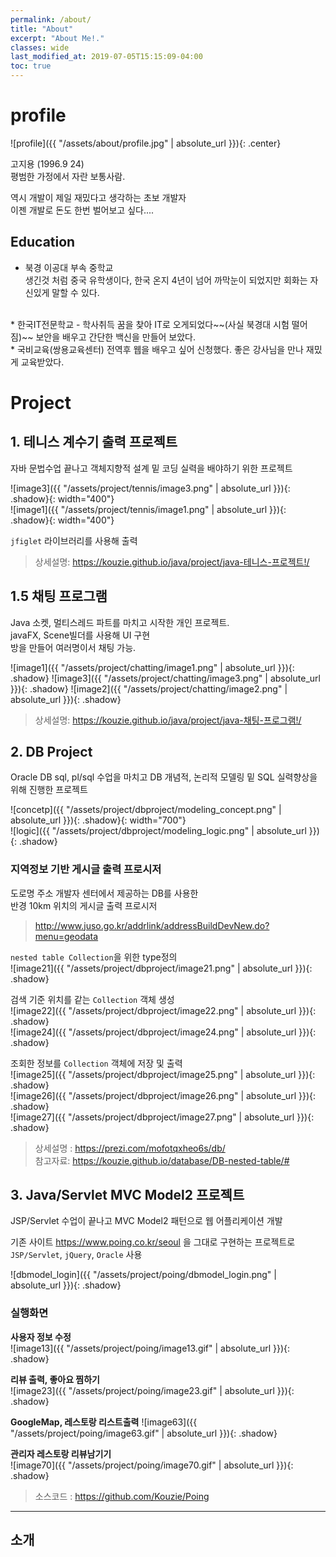 ```yaml
---
permalink: /about/
title: "About"
excerpt: "About Me!."
classes: wide
last_modified_at: 2019-07-05T15:15:09-04:00
toc: true
---
```


# profile

![profile]({{ "/assets/about/profile.jpg" | absolute_url }}){: .center}  

고지용 (1996.9 24)    
평범한 가정에서 자란 보통사람.  

역시 개발이 제일 재밌다고 생각하는 초보 개발자  
이젠 개발로 돈도 한번 벌어보고 싶다....  

## Education

* 북경 이공대 부속 중학교   
  생긴것 처럼 중국 유학생이다, 한국 온지 4년이 넘어 까막눈이 되었지만 회화는 자신있게 말할 수 있다.  
<br>
* 한국IT전문학교 - 학사취득  
  꿈을 찾아 IT로 오게되었다~~(사실 북경대 시험 떨어짐)~~ 보안을 배우고 간단한 백신을 만들어 보았다.  
<br>
* 국비교육(쌍용교육센터)  
  전역후 웹을 배우고 싶어 신청했다. 좋은 강사님을 만나 재밌게 교육받았다.  

# Project

## 1. 테니스 계수기 출력 프로젝트

자바 문법수업 끝나고 객체지향적 설계 밑 코딩 실력을 배야하기 위한 프로젝트  

![image3]({{ "/assets/project/tennis/image3.png" | absolute_url }}){: .shadow}{: width="400"}  
![image1]({{ "/assets/project/tennis/image1.png" | absolute_url }}){: .shadow}{: width="400"}    

`jfiglet` 라이브러리를 사용해 출력

> 상세설명: https://kouzie.github.io/java/project/java-테니스-프로젝트!/

## 1.5 채팅 프로그램

Java 소켓, 멀티스레드 파트를 마치고 시작한 개인 프로젝트.  
javaFX, Scene빌더를 사용해 UI 구현  
방을 만들어 여러명이서 채팅 가능.

![image1]({{ "/assets/project/chatting/image1.png" | absolute_url }}){: .shadow}
![image3]({{ "/assets/project/chatting/image3.png" | absolute_url }}){: .shadow}
![image2]({{ "/assets/project/chatting/image2.png" | absolute_url }}){: .shadow}  

> 상세설명: https://kouzie.github.io/java/project/java-채팅-프로그램!/


## 2. DB Project  

Oracle DB sql, pl/sql 수업을 마치고 DB 개념적, 논리적 모델링 밑 SQL 실력향상을 위해 진행한 프로젝트  

![concetp]({{ "/assets/project/dbproject/modeling_concept.png" | absolute_url }}){: .shadow}{: width="700"}    
![logic]({{ "/assets/project/dbproject/modeling_logic.png" | absolute_url }}){: .shadow}  

### 지역정보 기반 게시글 출력 프로시저

도로명 주소 개발자 센터에서 제공하는 DB를 사용한  
반경 10km 위치의 게시글 출력 프로시저  

> http://www.juso.go.kr/addrlink/addressBuildDevNew.do?menu=geodata

`nested table Collection`을 위한 type정의    
![image21]({{ "/assets/project/dbproject/image21.png" | absolute_url }}){: .shadow}  

검색 기준 위치를 같는 `Collection` 객체 생성  
![image22]({{ "/assets/project/dbproject/image22.png" | absolute_url }}){: .shadow}  
![image24]({{ "/assets/project/dbproject/image24.png" | absolute_url }}){: .shadow}  

조회한 정보를 `Collection` 객체에 저장 및 출력  
![image25]({{ "/assets/project/dbproject/image25.png" | absolute_url }}){: .shadow}  
![image26]({{ "/assets/project/dbproject/image26.png" | absolute_url }}){: .shadow}  
![image27]({{ "/assets/project/dbproject/image27.png" | absolute_url }}){: .shadow}  

> 상세설명 : https://prezi.com/mofotqxheo6s/db/  
> 참고자료: https://kouzie.github.io/database/DB-nested-table/#   


## 3. Java/Servlet MVC Model2 프로젝트

JSP/Servlet 수업이 끝나고 MVC Model2 패턴으로 웹 어플리케이션 개발  

기존 사이트 https://www.poing.co.kr/seoul 을 그대로 구현하는 프로젝트로 `JSP/Servlet`, `jQuery`, `Oracle` 사용

![dbmodel_login]({{ "/assets/project/poing/dbmodel_login.png" | absolute_url }}){: .shadow}  

### 실행화면  

**사용자 정보 수정**  
![image13]({{ "/assets/project/poing/image13.gif" | absolute_url }}){: .shadow}   

**리뷰 출력, 좋아요 찜하기**  
![image23]({{ "/assets/project/poing/image23.gif" | absolute_url }}){: .shadow}  

**GoogleMap, 레스토랑 리스트출력**
![image63]({{ "/assets/project/poing/image63.gif" | absolute_url }}){: .shadow}  

**관리자 레스토랑 리뷰남기기**  
![image70]({{ "/assets/project/poing/image70.gif" | absolute_url }}){: .shadow}  


> 소스코드 : https://github.com/Kouzie/Poing


---

## 소개

